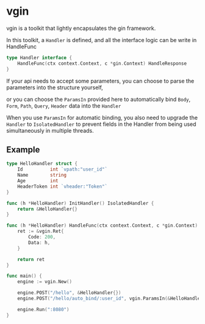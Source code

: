 # vgin
vgin is a toolkit that lightly encapsulates the gin framework.

In this toolkit, a `Handler` is defined, and all the interface logic can be write in HandleFunc
```Go
type Handler interface {
	HandleFunc(ctx context.Context, c *gin.Context) HandleResponse
}
```

If your api needs to accept some parameters, you can choose to parse the parameters into the structure yourself, 

or you can choose the `ParamsIn` provided here to automatically bind `Body`, `Form`, `Path`, `Query`, `Header` data into the `Handler`

When you use `ParamsIn` for automatic binding, you also need to upgrade the `Handler` to `IsolatedHandler` to prevent fields in the Handler from being used simultaneously in multiple threads.

## Example
```GO
type HelloHandler struct {
	Id          int `vpath:"user_id"`
	Name        string
	Age         int
	HeaderToken int `vheader:"Token"`
}

func (h *HelloHandler) InitHandler() IsolatedHandler {
	return &HelloHandler{}
}

func (h *HelloHandler) HandleFunc(ctx context.Context, c *gin.Context) vgin.HandleResponse {
	ret := &vgin.Ret{
		Code: 200,
		Data: h,
	}

	return ret
}

func main() {
	engine := vgin.New()

	engine.POST("/hello", &HelloHandler{})
	engine.POST("/hello/auto_bind/:user_id", vgin.ParamsIn(&HelloHandler{}))

	engine.Run(":8080")
}
```
